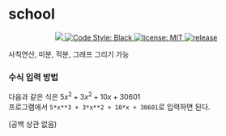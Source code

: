 # school


<p align="center">
  <a href="https://www.python.org/downloads/">
    <img src="https://img.shields.io/badge/python-3.10.5-3776AB?style=flat&logo=python&logoColor=yellow">
  </a>
  <a href="https://github.com/psf/black">
    <img src="https://img.shields.io/badge/code%20style-black-000000.svg" alt="Code Style: Black">
  </a>
  <a href="https://github.com/STROAD/school-bot/blob/main/LICENSE">
    <img src="https://img.shields.io/github/license/STROAD/school-bot" alt="license: MIT">
  </a>
  <a href="https://github.com/STROAD/school/releases">
    <img src="https://img.shields.io/github/v/release/STROAD/school" alt="release">
  </a>
</p>


사칙연산, 미분, 적분, 그래프 그리기 가능


### 수식 입력 방법
다음과 같은 식은 $5x^2+3x^2+10x+30601$  
프로그램에서 `5*x**3 + 3*x**2 + 10*x + 30601`로 입력하면 된다.

(공백 상관 없음)
